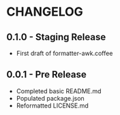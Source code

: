 # CHANGELOG

## 0.1.0 - Staging Release

*   First draft of formatter-awk.coffee

## 0.0.1 - Pre Release

*   Completed basic README.md
*   Populated package.json
*   Reformatted LICENSE.md
